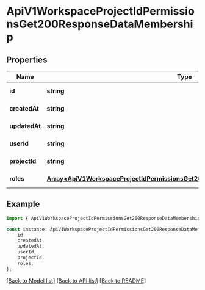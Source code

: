 # ApiV1WorkspaceProjectIdPermissionsGet200ResponseDataMembership


## Properties

Name | Type | Description | Notes
------------ | ------------- | ------------- | -------------
**id** | **string** |  | [default to undefined]
**createdAt** | **string** |  | [default to undefined]
**updatedAt** | **string** |  | [default to undefined]
**userId** | **string** |  | [default to undefined]
**projectId** | **string** |  | [default to undefined]
**roles** | [**Array&lt;ApiV1WorkspaceProjectIdPermissionsGet200ResponseDataMembershipRolesInner&gt;**](ApiV1WorkspaceProjectIdPermissionsGet200ResponseDataMembershipRolesInner.md) |  | [default to undefined]

## Example

```typescript
import { ApiV1WorkspaceProjectIdPermissionsGet200ResponseDataMembership } from './api';

const instance: ApiV1WorkspaceProjectIdPermissionsGet200ResponseDataMembership = {
    id,
    createdAt,
    updatedAt,
    userId,
    projectId,
    roles,
};
```

[[Back to Model list]](../README.md#documentation-for-models) [[Back to API list]](../README.md#documentation-for-api-endpoints) [[Back to README]](../README.md)
